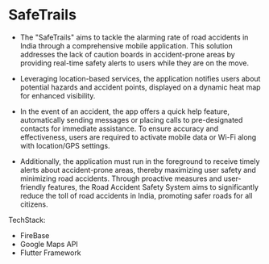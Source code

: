 # SafeTrails

- The "SafeTrails" aims to tackle the alarming rate of road accidents in India through a comprehensive mobile application. This solution addresses the lack of caution boards in accident-prone areas by providing real-time safety alerts to users while they are on the move. 

- Leveraging location-based services, the application notifies users about potential hazards and accident points, displayed on a dynamic heat map for enhanced visibility. 

- In the event of an accident, the app offers a quick help feature, automatically sending messages or placing calls to pre-designated contacts for immediate assistance. To ensure accuracy and effectiveness, users are required to activate mobile data or Wi-Fi along with location/GPS settings. 

- Additionally, the application must run in the foreground to receive timely alerts about accident-prone areas, thereby maximizing user safety and minimizing road accidents. Through proactive measures and user-friendly features, the Road Accident Safety System aims to significantly reduce the toll of road accidents in India, promoting safer roads for all citizens.

TechStack:
- FireBase
- Google Maps API
- Flutter Framework
